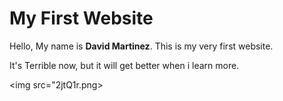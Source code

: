 <!DOCTYPE html>

<html>


<head>

<meta name="viewport" content="width=device-width, initial-scale=1">


<title>First Website</title>
</head>

<body>

<h1>My First Website</h1>

<p>Hello, My name is <b>David Martinez</b>. This is my very first website.<p>


<p>It's Terrible now, but it will get better when i learn more.</p>


<img src="2jtQ1r.png>


</body>


</html>
